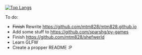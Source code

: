 [![Top Langs](https://github-readme-stats.vercel.app/api/top-langs/?username=MTM828&layout=compact&theme=merko)](https://github.com/anuraghazra/github-readme-stats)

To do:
- <s>Finish</s> Rewrite https://github.com/mtm828/mtm828.github.io
- Add some stuff to https://github.com/sparshg/py-games
- Finish https://github.com/mtm828/shefwerld
- Learn GLFW
- Create a propper README :P
